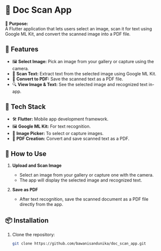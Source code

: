 # 📄 Doc Scan App

🎯 **Purpose:**  
A Flutter application that lets users select an image, scan it for text using Google ML Kit, and convert the scanned image into a PDF file.

## 🚀 Features

- 🖼️ **Select Image:** Pick an image from your gallery or capture using the camera.
- 🧠 **Scan Text:** Extract text from the selected image using Google ML Kit.
- 📄 **Convert to PDF:** Save the scanned text as a PDF file.
- 🔍 **View Image & Text:** See the selected image and recognized text in-app.

## 🔧 Tech Stack

- 🛠️ **Flutter:** Mobile app development framework.
- 🖼️ **Google ML Kit:** For text recognition.
- 📂 **Image Picker:** To select or capture images.
- 📝 **PDF Creation:** Convert and save scanned text as a PDF.

## 📱 How to Use

1. **Upload and Scan Image**  
   - Select an image from your gallery or capture one with the camera.  
   - The app will display the selected image and recognized text.

2. **Save as PDF**  
   - After text recognition, save the scanned document as a PDF file directly from the app.

## 📦 Installation

1. Clone the repository:
   ```bash
   git clone https://github.com/bawanisandunika/doc_scan_app.git
